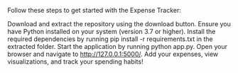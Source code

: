 Follow these steps to get started with the Expense Tracker:

Download and extract the repository using the download button.
Ensure you have Python installed on your system (version 3.7 or higher).
Install the required dependencies by running pip install -r requirements.txt in the extracted folder.
Start the application by running python app.py.
Open your browser and navigate to http://127.0.0.1:5000/.
Add your expenses, view visualizations, and track your spending habits!
